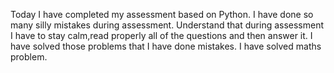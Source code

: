 Today I have completed my assessment based on Python.
I have done so many silly mistakes during assessment.
Understand that during assessment I have to stay calm,read properly all of the questions and then answer it.
I have solved those problems that I have done mistakes.
I have solved maths problem.
